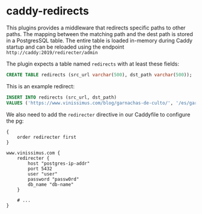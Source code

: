 # caddy-redirects

This plugins provides a middleware that redirects specific paths to other paths.
The mapping between the matching path and the dest path is stored in a PostgresSQL table.
The entire table is loaded in-memory during Caddy startup and can be reloaded using the endpoint
`http://caddy:2019/redirecter/admin`

The plugin expects a table named `redirects` with at least these fields:
```sql
CREATE TABLE redirects (src_url varchar(500), dst_path varchar(500));
```

This is an example redirect:
```sql
INSERT INTO redirects (src_url, dst_path)
VALUES ('https://www.vinissimus.com/blog/garnachas-de-culto/', '/es/garnacha')
```

We also need to add the `redirecter` directive in our Caddyfile to configure the pg:

```Caddyfile
{
    order redirecter first
}

www.vinissimus.com {
    redirecter {
        host "postgres-ip-addr"
        port 5432
        user "user"
        password "passw0rd"
        db_name "db-name"
    }

    # ...
}
```